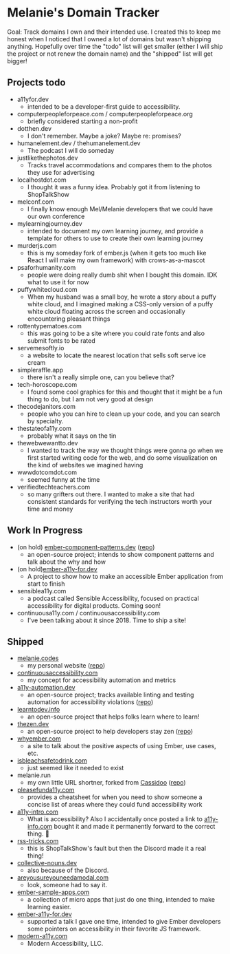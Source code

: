 # Melanie's Domain Tracker

Goal: Track domains I own and their intended use. I created this to keep me honest when I noticed that I owned a lot of domains but wasn't shipping anything. Hopefully over time the "todo" list will get smaller (either I will ship the project or not renew the domain name) and the "shipped" list will get bigger! 

## Projects todo

- a11yfor.dev
  - intended to be a developer-first guide to accessibility.
- computerpeopleforpeace.com / computerpeopleforpeace.org
  - briefly considered starting a non-profit
- dotthen.dev
  - I don't remember. Maybe a joke? Maybe re: promises? 
- humanelement.dev / thehumanelement.dev
  - The podcast I will do someday
- justlikethephotos.dev
  - Tracks travel accommodations and compares them to the photos they use for advertising
- localhostdot.com
  - I thought it was a funny idea. Probably got it from listening to ShopTalkShow
- melconf.com
  - I finally know enough Mel/Melanie developers that we could have our own conference
- mylearningjourney.dev
  - intended to document my own learning journey, and provide a template for others to use to create their own learning journey
- murderjs.com
  - this is my someday fork of ember.js (when it gets too much like React I will make my own framework) with crows-as-a-mascot
- psaforhumanity.com
  - people were doing really dumb shit when I bought this domain. IDK what to use it for now 
- puffywhitecloud.com
  - When my husband was a small boy, he wrote a story about a puffy white cloud, and I imagined making a CSS-only version of a puffy white cloud floating across the screen and occasionally encountering pleasant things
- rottentypematoes.com
  - this was going to be a site where you could rate fonts and also submit fonts to be rated
- servemesoftly.io
  - a website to locate the nearest location that sells soft serve ice cream
- simpleraffle.app
  - there isn't a really simple one, can you believe that?
- tech-horoscope.com
  - I found some cool graphics for this and thought that it might be a fun thing to do, but I am not very good at design
- thecodejanitors.com
  - people who you can hire to clean up your code, and you can search by specialty. 
- thestateofa11y.com
  - probably what it says on the tin
- thewebwewantto.dev
  - I wanted to track the way we thought things were gonna go when we first started writing code for the web, and do some visualization on the kind of websites we imagined having
- wwwdotcomdot.com
  - seemed funny at the time
- verifiedtechteachers.com
  - so many grifters out there. I wanted to make a site that had consistent standards for verifying the tech instructors worth your time and money

## Work In Progress

- (on hold) [ember-component-patterns.dev](https://ember-component-patterns.dev/) ([repo](https://github.com/ember-components/ember-component-patterns))
  - an open-source project; intends to show component patterns and talk about the why and how
- (on hold)[ember-a11y-for.dev](https://ember-a11y-for.dev/)
  - A project to show how to make an accessible Ember application from start to finish
- sensiblea11y.com
  - a podcast called Sensible Accessibility, focused on practical accessibility for digital products. Coming soon!
- continuousa11y.com / continuousaccessibility.com
  - I've been talking about it since 2018. Time to ship a site! 

## Shipped
- [melanie.codes](https://melanie.codes)
  - my personal website ([repo](https://github.com/MelSumner/melsumner-website))
- [continuousaccessibility.com](https://continuousaccessibility.com/)
  - my concept for accessibility automation and metrics 
- [a11y-automation.dev](https://a11y-automation.dev)
  -  an open-source project; tracks available linting and testing automation for accessibility violations ([repo](https://github.com/MelSumner/a11y-automation))
- [learntodev.info](https://learntodev.info)
  - an open-source project that helps folks learn where to learn! 
- [thezen.dev](https://thezen.dev)
  - an open-source project to help developers stay zen ([repo](https://github.com/the-zen-dev/thezendevapp))
- [whyember.com](https://whyember.com/)
  - a site to talk about the positive aspects of using Ember, use cases, etc. 
- [isbleachsafetodrink.com](https://isbleachsafetodrink.com/)
  - just seemed like it needed to exist
- melanie.run
  - my own little URL shortner, forked from [Cassidoo](https://github.com/cassidoo/cass.run) ([repo](https://github.com/MelSumner/melanie.run))
- [pleasefunda11y.com](https://pleasefunda11y.com/) 
  - provides a cheatsheet for when you need to show someone a concise list of areas where they could fund accessibility work
- [a11y-intro.com](https://a11y-intro.com/)
  - What is accessibility? Also I accidentally once posted a link to [a11y-info.com](https://a11y-info.com) bought it and made it permanently forward to the correct thing. 🤦
- [rss-tricks.com](https://rss-tricks.com)
  - this is ShopTalkShow's fault but then the Discord made it a real thing!
- [collective-nouns.dev](https://collective-nouns.dev/)
  - also because of the Discord.
- [areyousureyouneedamodal.com](https://areyousureyouneedamodal.com/)
  - look, someone had to say it.
- [ember-sample-apps.com](https://ember-sample-apps.com/)
  - a collection of micro apps that just do one thing, intended to make learning easier.
- [ember-a11y-for.dev](https://ember-a11y-for.dev)
  - supported a talk I gave one time, intended to give Ember developers some pointers on accessibility in their favorite JS framework. 
- [modern-a11y.com](https://www.modern-a11y.com/)
  - Modern Accessibility, LLC.
